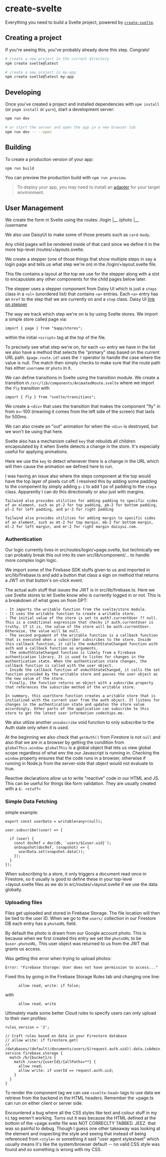# create-svelte

Everything you need to build a Svelte project, powered by [`create-svelte`](https://github.com/sveltejs/kit/tree/master/packages/create-svelte).

## Creating a project

If you're seeing this, you've probably already done this step. Congrats!

```bash
# create a new project in the current directory
npm create svelte@latest

# create a new project in my-app
npm create svelte@latest my-app
```

## Developing

Once you've created a project and installed dependencies with `npm install` (or `pnpm install` or `yarn`), start a development server:

```bash
npm run dev

# or start the server and open the app in a new browser tab
npm run dev -- --open
```

## Building

To create a production version of your app:

```bash
npm run build
```

You can preview the production build with `npm run preview`.

> To deploy your app, you may need to install an [adapter](https://kit.svelte.dev/docs/adapters) for your target environment.

## User Management
We create the form in Svelte using the routes:
/login
|__ /photo
|__ /username

 We also use DaisyUI to make some of those presets such as `card-body`.

 Any child pages will be rendered inside of that card since we define it in the more top-level
 /routes/+layouts.svelte.

 We create a stepper (one of those things that show multiple steps in say a login page
 and tells us what step we're on) in the /login/+layout.svelte file.

 This file contains a layout at the top we use for the stepper along with a slot
 to encapuslate any other components for the child pages below later.

 The stepper uses a stepper component from Daisy UI which is just a `steps` class in a 
`<ul>` (unordered list) that contains `<a>` entries. Each `<a>` entry has an `href` to the
step that we are currently on and a `step` class. Daisy UI [link on stepper](https://daisyui.com/components/steps/)

The way we track which step we're on is by using Svelte stores. We import a simple store
called page via:
```
import { page } from "$app/stores";
```
within the initial `<script>` tag at the top of the file.

To precisely see what step we're on, for each `<a>` entry we have in the list we also
have a method that selects the "primary" step based on the current URL path. 
`$page.route.id?` uses the `?` operator to handle the case where the value is null. The 
match then simply checks to make sure that the route path has either `username` or `photo`
in it.

We can define transitions in Svelte using the transition module. We create a transition in
`/src/lib/components/AnimatedRoute.svelte` where we import the `fly` transition with
```
import { fly } from "svelte/transitions";
```

We create a `<div>` that uses the transition that makes the component "fly" in from x=-100
(meaning it comes from the left side of the screen) that lasts for 500ms.

We can also create an "out" animation for when the `<div>` is destroyed, but we won't be
using that here.

Svelte also has a mechanism called `key` that rebuilds all children encapsulated by it when
Svelte detects a change in the store. It's especially useful for applying animations.

Here we use the `key` to detect whenever there is a change in the URL which will then cause
the animation we defined here to run.

I was having an issue also where the steps component at the top would have the top layer
of pixels cut off. I resolved this by adding some padding to the component by simply adding
`p-1` to add 1 px of padding to the `steps` class. Apparently I can do this directionally
or also just with margins.

```
Tailwind also provides utilities for adding padding to specific sides of an element, such as pt-2 for top padding, pb-2 for bottom padding, pl-2 for left padding, and pr-2 for right padding
```

```
Tailwind also provides utilities for adding margin to specific sides of an element, such as mt-2 for top margin, mb-2 for bottom margin, ml-2 for left margin, and mr-2 for right margin daisyui.com.
```

### Authentication
Our logic currently lives in src/routes/login/+page.svelte, but technically we can probably
break this out into its own src/lib/component/... to handle more complex login logic.

We import some of the Firebase SDK stuffs given to us and imported in src/lib/firebase.ts
and add a button that class a sign on method that returns a JWT on that button's on-click
event.

The actual auth stuff that issues the JWT is in src/lib/firebase.ts. Here we use Svelte 
stores to let Svelte know who is currently logged in or not. This is a breakdown of what
goes on from GPT:

```
- It imports the writable function from the svelte/store module.
- It uses the writable function to create a writable store.
- The initial value of the store is set to auth?.currentUser ?? null. This is a conditional expression that checks if auth.currentUser is truthy. If it is, the value of the store will be auth.currentUser. Otherwise, the value will be null.
- The second argument of the writable function is a callback function that is executed when a subscriber subscribes to the store. Inside this callback function, it calls the onAuthStateChanged function with auth and a callback function as arguments.
- The onAuthStateChanged function is likely from a Firebase authentication library. It is used to listen for changes in the authentication state. When the authentication state changes, the callback function is called with the user object.
- Inside the callback function of onAuthStateChanged, it calls the set function provided by the writable store and passes the user object as the new value of the store.
- Finally, the function returns an object with a subscribe property that references the subscribe method of the writable store.

In summary, this userStore function creates a writable store that is initialized with the current user from the auth object. It listens for changes in the authentication state and updates the store value accordingly. Other parts of the application can subscribe to this store to get the latest user information codechips.me.
```

We also utilize another `unsubscribe` void function to only subscribe to the Auth state
only when it is used.

At the beginning we also check that `getAuth()` from Firestore is not `null` and also
that we are in a browser by getting the condition from `globalThis.window`. `globalThis` is
a global object that lets us view global scope regardless of what env the our Javascript
is running in. Checking the `window` property ensures that the code runs in a browser, 
otherwise if running in Node.js from the server-side that object would not evaluate to 
true.

Reactive declarations allow us to write "reactive" code in our HTML and JS. This can be
useful for things like form validation. They are usually created with a `$: <stuff>`


### Simple Data Fetching
simple example:
```
export const userData = writable<any>(null);

user.subscribe((user) => {

  if (user) {
    const docRef = doc(db, `users/${user.uid}`);
    onSnapshot(docRef, (snapshot) => {
      userData.set(snapshot.data());
    });
  } 
});
```

When subscribing to a store, it only triggers a document read once in Firestore, so it
usually is good to define these in your top-level +layout.svelte files as we do in
src/routes/+layout.svelte if we use the data globally.

### Uploading files
Files get uploaded and stored in Firebase Storage. The file location will then be tied to
the user ID. When we go to the `users/` collection in our Firestore DB each entry has a
`photoURL` field.

By default the photo is drawn from our Google account photo. This is because when we 
first created this entry we set the `photoURL` to be `$user.photoURL`. This user object
was returned to us from the JWT that grants us access.

Was getting this error when trying to upload photos:
```
Error: "Firebase Storage: User does not have permission to access..."
```

Fixed this by going in the Firebase Storage Rules tab and changing one line:
```
      allow read, write: if false;
```
with
```
      allow read, write
```

Ultimately made some better Cloud rules to specify users can only upload to their
own profiles:
```
rules_version = '2';

// Craft rules based on data in your Firestore database
// allow write: if firestore.get(
//    /databases/(default)/documents/users/$(request.auth.uid)).data.isAdmin;
service firebase.storage {
  match /b/{bucket}/o {
    match /users/{userId}/{allPaths=**} {
      allow read;
      allow write: if userId == request.auth.uid;
    }
  }
}
```

To render the component tag we can use `<svelte:head>` tags to use data we retrieve from
the backend in the HTML headers. Remember the +page.ts can run on either client or 
server side.

Encountered a bug where all the CSS styles like text and colour stuff in my `h1` tag 
weren't working. Turns out it was because the HTML defined at the bottom of the +page.svelte
file was NOT CORRECLTY TABBED. JEEZ. that was so painful to debug. Though I guess one 
other takeaway was looking at the element and inspecting the style and seeing that instead
of being referenced from `<style>` or something it said "user agent stylesheet" which
usually means it's like the system/browser default -- no valid CSS style was found and so
something is wrong with my CSS.